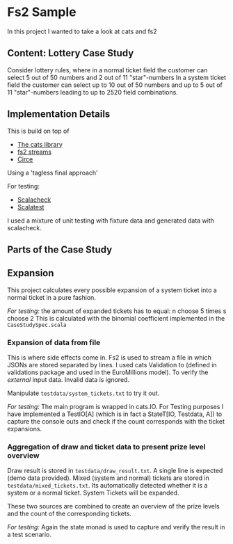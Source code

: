 # Fs2 Sample

In this project I wanted to take a look at cats and fs2

## Content: Lottery Case Study

Consider lottery rules, where in a normal ticket
field the customer can select 5 out of 50 numbers and 2 out of 11 "star"-numbers
In a system ticket field the customer can select up to 10
out of 50 numbers and up to 5 out of 11 "star"-numbers leading to up to 2520 field combinations.


## Implementation Details

This is build on top of 

* [The cats library](https://github.com/typelevel/cats)
* [fs2 streams](https://github.com/functional-streams-for-scala/fs2)
* [Circe](https://github.com/circe/circe)

Using a 'tagless final approach'

For testing:

* [Scalacheck](https://www.scalacheck.org/)
* [Scalatest](http://www.scalatest.org/)

I used a mixture of unit testing with fixture data and generated data with scalacheck.

## Parts of the Case Study

## Expansion

This project calculates every possible expansion of a system ticket into a normal ticket in a pure fashion.


*For testing:* the amount of expanded tickets has to equal: n choose 5 times s choose 2
This is calculated with the binomial coefficient implemented in the `CaseStudySpec.scala`

### Expansion of data from file

This is where side effects come in. Fs2 is used to stream a file in which JSONs are stored separated by lines.
I used cats Validation to (defined in validations package and used in the EuroMillions model). To verify the _external_ 
input data. Invalid data is ignored.

Manipulate `testdata/system_tickets.txt` to try it out.


*For testing:* The main program is wrapped in cats.IO. For Testing purposes I have implemented a
TestIO[A] (which is in fact a StateT[IO, Testdata, A]) to capture the console outs and check if the count corresponds
with the ticket expansions.

### Aggregation of draw and ticket data to present prize level overview

Draw result is stored in `testdata/draw_result.txt`. A single line is expected (demo data provided). Mixed (system and normal) tickets are stored in `testdata/mixed_tickets.txt`. Its automatically detected whether it is a system or a normal ticket. System Tickets will be expanded.

These two sources are combined to create an overview of the prize levels and the count of the corresponding tickets.

*For testing:* Again the state monad is used to capture and verify the result in a test scenario.
